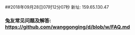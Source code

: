 ##2018年09月28日07时12分07秒 新址: 159.65.130.47
### 兔友常见问题及解答: https://github.com/wanggonging/d/blob/w/FAQ.md
